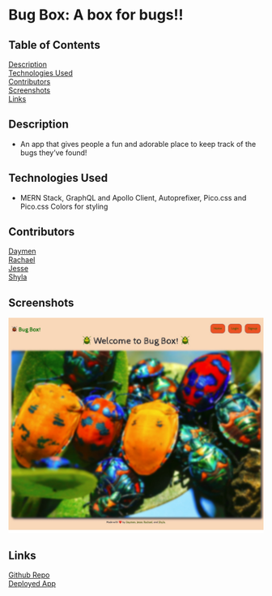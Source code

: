 # Bug Box: A box for bugs!!

## Table of Contents
[Description](#description)  
[Technologies Used](#technologies-used)    
[Contributors](#contributors)  
[Screenshots](#screenshots)  
[Links](#links)   

## Description
 - An app that gives people a fun and adorable place to keep track of the bugs they’ve found!

## Technologies Used
 - MERN Stack, GraphQL and Apollo Client, Autoprefixer, Pico.css and Pico.css Colors for styling

## Contributors
[Daymen](https://github.com/DaymenPasick)   
[Rachael](https://github.com/RachaelKStokes)    
[Jesse](https://github.com/jesse-howell)  
[Shyla](https://github.com/sailorshy94)  

## Screenshots
![Screenshot-1](./assets/images/_%20Bug%20Box.jpeg)   

## Links
[Github Repo](https://https://github.com/jesse-howell/bug-box)  
[Deployed App](http://)  
